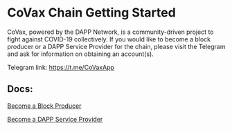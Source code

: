 CoVax Chain Getting Started
==========

CoVax, powered by the DAPP Network, is a community-driven project to fight against COVID-19 collectively.  If you would like to become a block producer or a DAPP Service Provider for the chain, please visit the Telegram and ask for information on obtaining an account(s).

Telegram link: https://t.me/CoVaxApp

## Docs:

[Become a Block Producer](become-a-dsp)

[Become a DAPP Service Provider](become-a-dsp)